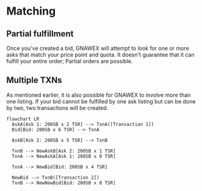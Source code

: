 # Matching

## Partial fulfillment

Once you've created a bid, GNAWEX will attempt to look for one or more asks that
match your price point and quota. It doesn't guarantee that it can fulfill your
entire order; Partial orders are possible.

## Multiple TXNs

As mentioned earlier, it is also possible for GNAWEX to involve more than one
listing. If your bid cannot be fulfilled by one ask listing but can be done by
two, two transactions will be created.

```mermaid
flowchart LR
  AskA[Ask 1: 200SB x 2 TSR] --> TxnA([Transaction 1])
  Bid[Bid: 200SB x 6 TSR] --> TxnA

  AskB[Ask 2: 200SB x 5 TSR] --> TxnB

  TxnB --> NewAskB[Ask 2: 200SB x 1 TSR]
  TxnA --> NewAskA[Ask 1: 200SB x 0 TSR]

  TxnA --> NewBid[Bid: 200SB x 4 TSR]

  NewBid --> TxnB([Transaction 2])
  TxnB --> NewNewBid[Bid: 200SB x 0 TSR]
```
